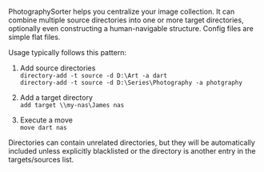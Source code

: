 PhotographySorter helps you centralize your image collection. It can combine multiple source directories into one or more target directories, optionally even constructing a human-navigable structure. Config files are simple flat files.

Usage typically follows this pattern:
1. Add source directories \
`directory-add -t source -d D:\Art -a dart` \
`directory-add -t source -d D:\Series\Photography -a photgraphy`

2. Add a target directory \
`add target \\my-nas\James nas`

3. Execute a move \
`move dart nas`

Directories can contain unrelated directories, but they will be automatically included unless explicitly blacklisted or the directory is another entry in the targets/sources list.